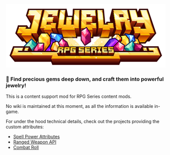 ![Title](.github/title.png)

### 💍 Find precious gems deep down, and craft them into powerful jewelry!

This is a content support mod for RPG Series content mods.

No wiki is maintained at this moment, as all the information is available in-game.

For under the hood technical details, check out the projects providing the custom attributes:
- [Spell Power Attributes](https://github.com/ZsoltMolnarrr/SpellPower)
- [Ranged Weapon API](https://github.com/FabricExtras/RangedWeaponAPI)
- [Combat Roll](https://github.com/ZsoltMolnarrr/CombatRoll)